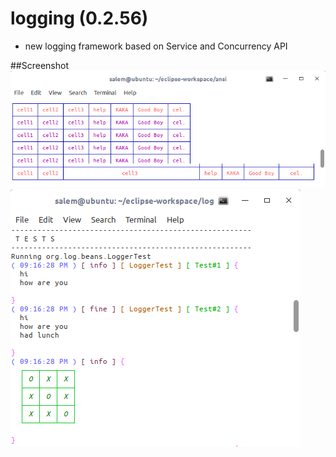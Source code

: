 # logging  (0.2.56)

 - new logging framework based on Service and Concurrency API 
 

##Screenshot
 ![img01](img/img01.png) 
 ![img02](img/img02.png)

